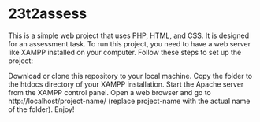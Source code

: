# 23t2assess
This is a simple web project that uses PHP, HTML, and CSS. It is designed for an assessment task. To run this project, you need to have a web server like XAMPP installed on your computer. Follow these steps to set up the project:

Download or clone this repository to your local machine.
Copy the folder to the htdocs directory of your XAMPP installation.
Start the Apache server from the XAMPP control panel.
Open a web browser and go to http://localhost/project-name/ (replace project-name with the actual name of the folder).
Enjoy!
